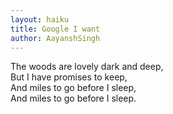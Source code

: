 ```yaml
---
layout: haiku
title: Google I want
author: AayanshSingh
---
```


The woods are lovely dark and deep,<br>
But I have promises to keep,<br>
And miles to go before I sleep,<br>
And miles to go before I sleep.